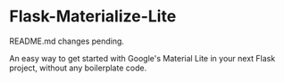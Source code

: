 Flask-Materialize-Lite
====

README.md changes pending.

An easy way to get started with Google's Material Lite in your next Flask project, without any boilerplate code.